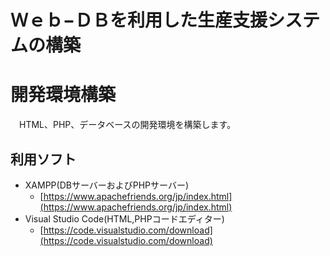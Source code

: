 # Ｗｅｂ−ＤＢを利用した生産支援システムの構築

# 開発環境構築
　HTML、PHP、データベースの開発環境を構築します。

## 利用ソフト
 - XAMPP(DBサーバーおよびPHPサーバー)
   - [https://www.apachefriends.org/jp/index.html](https://www.apachefriends.org/jp/index.html)
 - Visual Studio Code(HTML,PHPコードエディター)
   - [https://code.visualstudio.com/download](https://code.visualstudio.com/download)
